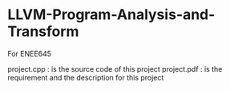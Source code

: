 # LLVM-Program-Analysis-and-Transform
For ENEE645

project.cpp : is the source code of this project
project.pdf : is the requirement and the description for this project
